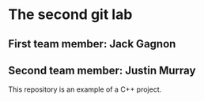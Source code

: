# The second git lab
## First team member: Jack Gagnon
## Second team member: Justin Murray
This repository is an example of a C++ project.